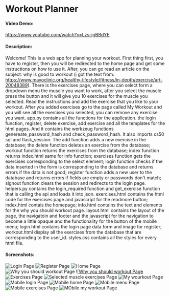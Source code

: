 # Workout Planner

#### Video Demo:    
https://www.youtube.com/watch?v=Lzs-igBBdYE

#### Description:   
Welcome! This is a web app for planning your workout. First thing first, you have to register, then you will be redirected to the home page and get some instructions on how to use it. After, you can go read an article on the subject: why is good to workout (i got the text from: https://www.mayoclinic.org/healthy-lifestyle/fitness/in-depth/exercise/art-20048389). There is the exercises page, where you can select form a dropdown menu the muscle you want to work, after you select the muscle press the button and it will give you 10 exercises for the muscle you selected. Read the instructions and add the exercise that you like to your workout. After you added exercises go to the page called My Workout and you will see all the exercises you selected, you can remove any exercise you want. 
  app.py contains all the functions for the application. the login function, register, delete exercise, add exercise and all the templates for the html pages. And it contains the werkzeug functions genereate_password_hash and check_password_hash. It also imports cs50 sql and flask_session. The add function adds a new exercise in the database; the delete function deletes an exercise from the database; workout function returns the exercises from the database; index function returns index.html same for info function; exercises function gets the exercises corresponding to the select element; login function checks if the data inserted in the form is corresponding to the database and returns errors if the data is not good; register function adds a new user to the database and returns errors if fields are empty or passwords don't match; signout function clears the session and redirects to the login page.
  helpers.py contains the login_required function and get_exercise function that is calling the api and loads it into json.
  exercises.html contains the html code for the exercises page and javascript for the readmore button; index.html contais the homepage; info.html contains the text and elements for the why you should workout page. layout.html contains the layout of the page, the navigatoin and footer and the javascript for the navigation to become a little opaque and the functionality for the button of the mobile menu; login.html contains the login page data form and image for register; workout.html display all the exercises from the database that are corresponding to the user_id.
  styles.css contains all the styles for every html file.

#### Screenshots:
![Login Page](/screenshots/1.png)
![Register Page](/screenshots/2.png)
![Home Page](/screenshots/3.png)
![Why you should workout Page](/screenshots/4.png)
![[Why you should workout Page](/screenshots/5.png)
![Exercises Page](/screenshots/6.png)
![Selected muscle exercises Page](/screenshots/7.png)
![My wourkout Page](/screenshots/8.png)
![Mobile login Page](/screenshots/9.png)
![Mobile home Page](/screenshots/10.png)
![Mobile menu Page](/screenshots/11.png)
![Mobile exercises Page](/screenshots/12.png)
![MObile my workout Page](/screenshots/13.png)
